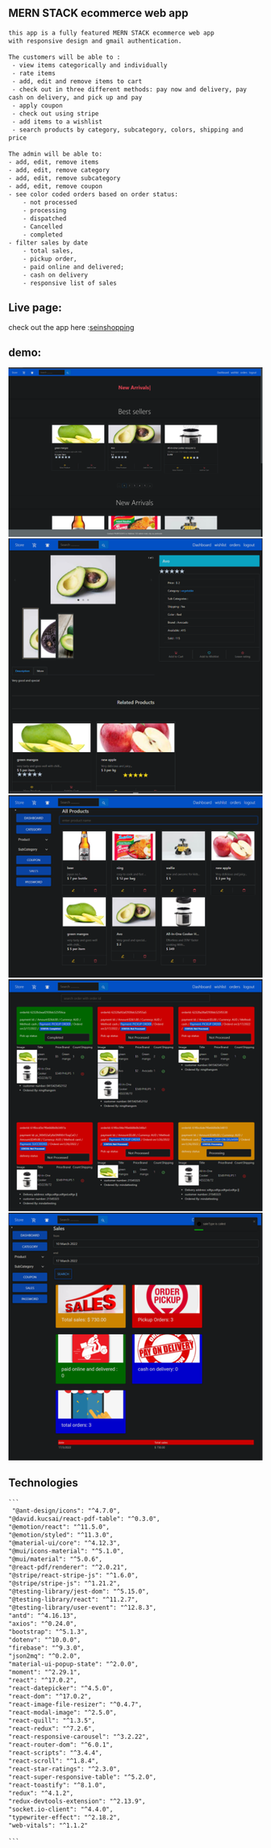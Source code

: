 ## MERN STACK ecommerce web app

    this app is a fully featured MERN STACK ecommerce web app
    with responsive design and gmail authentication.

    The customers will be able to :
     - view items categorically and individually
     - rate items
     - add, edit and remove items to cart
     - check out in three different methods: pay now and delivery, pay cash on delivery, and pick up and pay
     - apply coupon
     - check out using stripe
     - add items to a wishlist
     - search products by category, subcategory, colors, shipping and price

    The admin will be able to:
    - add, edit, remove items
    - add, edit, remove category
    - add, edit, remove subcategory
    - add, edit, remove coupon
    - see color coded orders based on order status:
        - not processed
        - processing
        - dispatched
        - Cancelled
        - completed
    - filter sales by date
        - total sales,
        - pickup order,
        - paid online and delivered;
        - cash on delivery
        - responsive list of sales

## Live page:

check out the app here :[seinshopping](https://seinshopping.herokuapp.com/) 

## demo:

   ![alt text](/pictures_of_the_app/1.png)
   ![alt text](/pictures_of_the_app/2.png)
   ![alt text](/pictures_of_the_app/3.png)
   ![alt text](/pictures_of_the_app/4.png)
   ![alt text](/pictures_of_the_app/5.png)

## Technologies

    ```
     "@ant-design/icons": "^4.7.0",
    "@david.kucsai/react-pdf-table": "^0.3.0",
    "@emotion/react": "^11.5.0",
    "@emotion/styled": "^11.3.0",
    "@material-ui/core": "^4.12.3",
    "@mui/icons-material": "^5.1.0",
    "@mui/material": "^5.0.6",
    "@react-pdf/renderer": "^2.0.21",
    "@stripe/react-stripe-js": "^1.6.0",
    "@stripe/stripe-js": "^1.21.2",
    "@testing-library/jest-dom": "^5.15.0",
    "@testing-library/react": "^11.2.7",
    "@testing-library/user-event": "^12.8.3",
    "antd": "^4.16.13",
    "axios": "^0.24.0",
    "bootstrap": "^5.1.3",
    "dotenv": "^10.0.0",
    "firebase": "^9.3.0",
    "json2mq": "^0.2.0",
    "material-ui-popup-state": "^2.0.0",
    "moment": "^2.29.1",
    "react": "^17.0.2",
    "react-datepicker": "^4.5.0",
    "react-dom": "^17.0.2",
    "react-image-file-resizer": "^0.4.7",
    "react-modal-image": "^2.5.0",
    "react-quill": "^1.3.5",
    "react-redux": "^7.2.6",
    "react-responsive-carousel": "^3.2.22",
    "react-router-dom": "^6.0.1",
    "react-scripts": "^3.4.4",
    "react-scroll": "^1.8.4",
    "react-star-ratings": "^2.3.0",
    "react-super-responsive-table": "^5.2.0",
    "react-toastify": "^8.1.0",
    "redux": "^4.1.2",
    "redux-devtools-extension": "^2.13.9",
    "socket.io-client": "^4.4.0",
    "typewriter-effect": "^2.18.2",
    "web-vitals": "^1.1.2"

    ```
